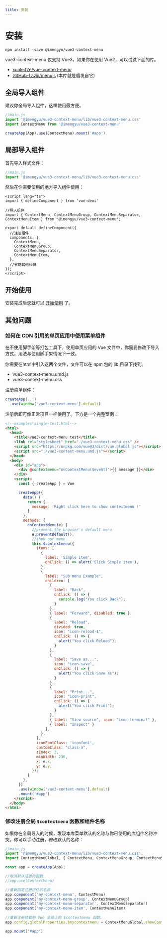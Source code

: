 ```yaml
---
title: 安装
---
```


# 安装

```shell
npm install -save @imengyu/vue3-context-menu
```

vue3-context-menu 仅支持 Vue3，如果你在使用 Vue2，可以试试下面的库。

* [xunleif2e/vue-context-menu](https://github.com/xunleif2e/vue-context-menu)
* [GitHub-Laziji/menujs](https://github.com/GitHub-Laziji/menujs) (本库就是启发自它)

## 全局导入组件

建议你全局导入组件，这样使用最方便。

```js
//main.js
import '@imengyu/vue3-context-menu/lib/vue3-context-menu.css'
import ContextMenu from '@imengyu/vue3-context-menu'

createApp(App).use(ContextMenu).mount('#app')  
```

## 局部导入组件

首先导入样式文件：

```js
//main.js
import '@imengyu/vue3-context-menu/lib/vue3-context-menu.css'
```

然后在你需要使用的地方导入组件使用：

```vue
<script lang="ts">
import { defineComponent } from 'vue-demi'

//导入组件
import { ContextMenu, ContextMenuGroup, ContextMenuSeparator, ContextMenuItem } from '@imengyu/vue3-context-menu';

export default defineComponent({
  //注册组件
  components: {
    ContextMenu,
    ContextMenuGroup,
    ContextMenuSeparator,
    ContextMenuItem,
  },
  //省略其他代码
});
</script>
```

## 开始使用

安装完成后您就可以 [开始使用](./useage.md) 了。

## 其他问题

### 如何在 CDN 引用的单页应用中使用菜单组件

在不使用脚手架等打包工具下，使用单页应用的 Vue 文件中，你需要修改下导入方式，用法与使用脚手架情况下一致。

你需要在html中引入这两个文件，文件可以在 npm 包的 lib 目录下找到。

* vue3-context-menu.umd.js
* vue3-context-menu.css

注册菜单组件：

```js
createApp(...)
  .use(window['vue3-context-menu'].default)
```

注册后即可像正常项目一样使用了。下方是一个完整案例：

```html
<!--examples\single-test.html-->
<html>
  <head>
    <title>vue3-context-menu test</title>
    <link rel="stylesheet" href="./vue3-context-menu.css" />
    <script src="https://unpkg.com/vue@3/dist/vue.global.js"></script>
    <script src="./vue3-context-menu.umd.js"></script>
  </head>
  <body>
    <div id="app">
      <div @contextmenu="onContextMenu($event)">{{ message }}</div>
    </div>
    <script>
      const { createApp } = Vue

      createApp({
        data() {
          return {
            message: 'Right click here to show contextmenu !'
          }
        },
        methods: {
          onContextMenu(e) {
            //prevent the browser's default menu
            e.preventDefault();
            //show our menu
            this.$contextmenu({
              items: [
                { 
                  label: 'Simple item',
                  onClick: () => alert('Click Simple item'),
                },
                {
                  label: "Sub menu Example",
                  children: [
                    {
                      label: "Back",
                      onClick: () => {
                        console.log("You click Back");
                      }
                    },
                    { label: "Forward", disabled: true },
                    { 
                      label: "Reload", 
                      divided: true, 
                      icon: "icon-reload-1",
                      onClick: () => {
                        alert("You click Reload");
                      }
                    },
                    { 
                      label: "Save as...",
                      icon: "icon-save",
                      onClick: () => {
                        alert("You click Save as");
                      }
                    },
                    { 
                      label: "Print...", 
                      icon: "icon-print",
                      onClick: () => {
                        alert("You click Print");
                      } 
                    },
                    { label: "View source", icon: "icon-terminal" },
                    { label: "Inspect" }
                  ],
                },
              ],
              iconFontClass: 'iconfont',
              customClass: "class-a",
              zIndex: 3,
              minWidth: 230,
              x: e.x,
              y: e.y,
            });
          }
        },  
      })
      .use(window['vue3-context-menu'].default)
      .mount('#app')
    </script>
  </body>
</html>
```

### 修改注册全局 `$contextmenu` 函数和组件名称

如果你在全局导入的时候，发现本库菜单默认的名称与你已使用的库组件名称冲突，你可以手动注册，修改默认的名称：

```js
//main.js
import '@imengyu/vue3-context-menu/lib/vue3-context-menu.css';
import ContextMenuGlobal, { ContextMenu, ContextMenuGroup, ContextMenuSeparator, ContextMenuItem } from '@imengyu/vue3-context-menu';

const app = createApp(App);

//取消默认注册的函数
//app.use(ContextMenu)

//重新指定注册组件的名称
app.component('my-context-menu', ContextMenu)
app.component('my-context-menu-group', ContextMenuGroup)
app.component('my-context-menu-separator', ContextMenuSeparator)
app.component('my-context-menu-item', ContextMenuItem)
  
//重新注册挂载到 Vue 全局上的 $contextmenu 函数。
app.config.globalProperties.$mycontextmenu = ContextMenuGlobal.showContextMenu;

app.mount('#app')  
```
